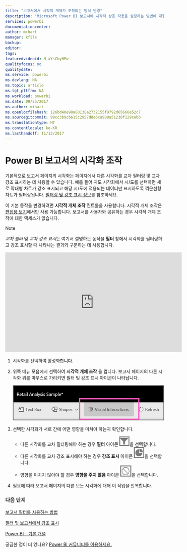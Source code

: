 ```yaml
---
title: "보고서에서 시각적 개체가 조작되는 방식 변경"
description: "Microsoft Power BI 보고서에 시각적 상호 작용을 설정하는 방법에 대한 설명서입니다."
services: powerbi
documentationcenter: 
author: mihart
manager: kfile
backup: 
editor: 
tags: 
featuredvideoid: N_xYsCbyHPw
qualityfocus: no
qualitydate: 
ms.service: powerbi
ms.devlang: NA
ms.topic: article
ms.tgt_pltfrm: NA
ms.workload: powerbi
ms.date: 09/25/2017
ms.author: mihart
ms.openlocfilehash: 126bd40e98a88138a2732155f9792d65666e52c7
ms.sourcegitcommit: 99cc3b9cb615c2957dde6ca908a51238f129cebb
ms.translationtype: HT
ms.contentlocale: ko-KR
ms.lasthandoff: 11/13/2017
---
```

# <a name="visualization-interactions-in-a-power-bi-report"></a>Power BI 보고서의 시각화 조작
기본적으로 보고서 페이지의 시각화는 페이지에서 다른 시각화를 교차 필터링 및 교차 강조 표시하는 데 사용할 수 있습니다.
예를 들어 지도 시각화에서 시/도를 선택하면 세로 막대형 차트가 강조 표시되고 해당 시/도에 적용되는 데이터만 표시하도록 꺾은선형 차트가 필터링됩니다.
[필터링 및 강조 표시 정보](power-bi-reports-filters-and-highlighting.md)를 참조하세요.

이 기본 동작을 변경하려면 **시각적 개체 조작** 컨트롤을 사용합니다. 시각적 개체 조작은 [편집용 보기](service-interact-with-a-report-in-editing-view.md)에서만 사용 가능합니다. 보고서를 사용자와 공유하는 경우 시각적 개체 조작에 대한 액세스가 없습니다.

> [!NOTE]
> *교차 필터* 및 *교차 강조 표시*는 여기서 설명하는 동작을 **필터** 창에서 시각화를 필터링하고 강조 표시할 때 나타나는 결과와 구분하는 데 사용합니다.  
> 
> 

<iframe width="560" height="315" src="https://www.youtube.com/embed/N_xYsCbyHPw?list=PL1N57mwBHtN0JFoKSR0n-tBkUJHeMP2cP" frameborder="0" allowfullscreen></iframe>

1. 시각화를 선택하여 활성화합니다.  
2. 위쪽 메뉴 모음에서 선택하여 **시각적 개체 조작** 을 켭니다. 보고서 페이지의 다른 시각화 위를 마우스로 가리키면 필터 및 강조 표시 아이콘이 나타납니다.
   
    ![](media/service-reports-visual-interactions/pbi-visual-interaction-icon.png)
3. 선택한 시각화가 서로 간에 어떤 영향을 미쳐야 하는지 확인합니다.  
   
   * 다른 시각화를 교차 필터링해야 하는 경우 **필터** 아이콘 ![](media/service-reports-visual-interactions/pbi-filter-icon-outlined.png)을 선택합니다.
   * 다른 시각화를 교차 강조 표시해야 하는 경우 **강조 표시** 아이콘 ![](media/service-reports-visual-interactions/pbi-highlight-icon-outlined.png)을 선택합니다.
   * 영향을 미치지 않아야 할 경우 **영향을 주지 않음** 아이콘 ![](media/service-reports-visual-interactions/pbi-noimpact-icon-outlined.png)을 선택합니다.
4. 필요에 따라 보고서 페이지의 다른 모든 시각화에 대해 이 작업을 반복합니다.

### <a name="next-steps"></a>다음 단계
[보고서 필터를 사용하는 방법](power-bi-how-to-report-filter.md)

[필터 및 보고서에서 강조 표시](power-bi-reports-filters-and-highlighting.md)

[Power BI - 기본 개념](service-basic-concepts.md)

궁금한 점이 더 있나요? [Power BI 커뮤니티를 이용하세요.](http://community.powerbi.com/)

